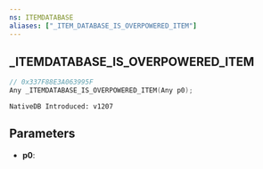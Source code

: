 ```yaml
---
ns: ITEMDATABASE
aliases: ["_ITEM_DATABASE_IS_OVERPOWERED_ITEM"]
---
```

## _ITEMDATABASE_IS_OVERPOWERED_ITEM

```c
// 0x337F88E3A063995F
Any _ITEMDATABASE_IS_OVERPOWERED_ITEM(Any p0);
```

```
NativeDB Introduced: v1207
```

## Parameters
* **p0**:
